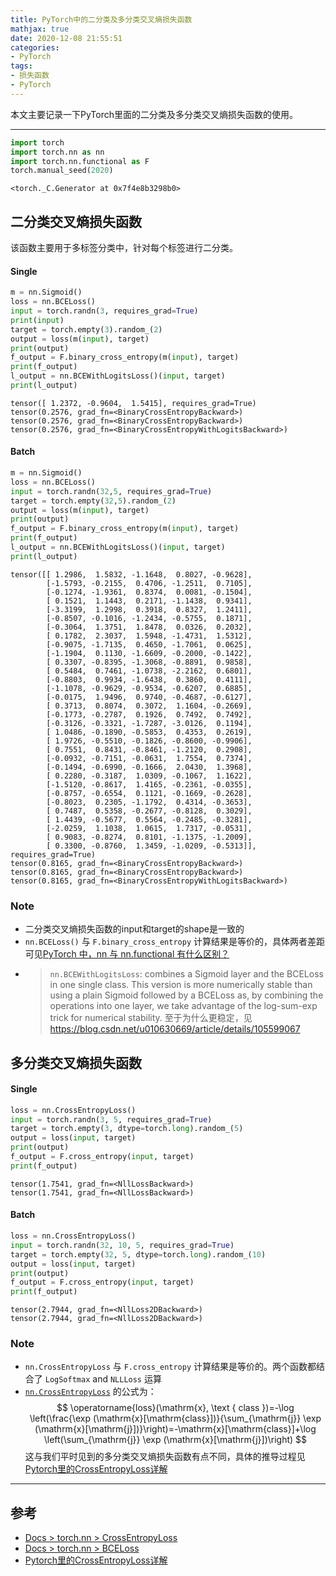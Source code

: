 ```yaml
---
title: PyTorch中的二分类及多分类交叉熵损失函数
mathjax: true
date: 2020-12-08 21:55:51
categories:
- PyTorch
tags:
- 损失函数
- PyTorch
---
```


本文主要记录一下PyTorch里面的二分类及多分类交叉熵损失函数的使用。

<!--more-->
___


```python
import torch
import torch.nn as nn
import torch.nn.functional as F
torch.manual_seed(2020)
```




    <torch._C.Generator at 0x7f4e8b3298b0>



## 二分类交叉熵损失函数

该函数主要用于多标签分类中，针对每个标签进行二分类。

#### Single


```python
m = nn.Sigmoid()
loss = nn.BCELoss()
input = torch.randn(3, requires_grad=True)
print(input)
target = torch.empty(3).random_(2)
output = loss(m(input), target)
print(output)
f_output = F.binary_cross_entropy(m(input), target)
print(f_output)
l_output = nn.BCEWithLogitsLoss()(input, target)
print(l_output)
```

    tensor([ 1.2372, -0.9604,  1.5415], requires_grad=True)
    tensor(0.2576, grad_fn=<BinaryCrossEntropyBackward>)
    tensor(0.2576, grad_fn=<BinaryCrossEntropyBackward>)
    tensor(0.2576, grad_fn=<BinaryCrossEntropyWithLogitsBackward>)


#### Batch


```python
m = nn.Sigmoid()
loss = nn.BCELoss()
input = torch.randn(32,5, requires_grad=True)
target = torch.empty(32,5).random_(2)
output = loss(m(input), target)
print(output)
f_output = F.binary_cross_entropy(m(input), target)
print(f_output)
l_output = nn.BCEWithLogitsLoss()(input, target)
print(l_output)
```

    tensor([[ 1.2986,  1.5832, -1.1648,  0.8027, -0.9628],
            [-1.5793, -0.2155,  0.4706, -1.2511,  0.7105],
            [-0.1274, -1.9361,  0.8374,  0.0081, -0.1504],
            [ 0.1521,  1.1443,  0.2171, -1.1438,  0.9341],
            [-3.3199,  1.2998,  0.3918,  0.8327,  1.2411],
            [-0.8507, -0.1016, -1.2434, -0.5755,  0.1871],
            [-0.3064,  1.3751,  1.8478,  0.0326,  0.2032],
            [ 0.1782,  2.3037,  1.5948, -1.4731,  1.5312],
            [-0.9075, -1.7135,  0.4650, -1.7061,  0.0625],
            [-1.1904,  0.1130, -1.6609, -0.2000, -0.1422],
            [ 0.3307, -0.8395, -1.3068, -0.8891,  0.9858],
            [ 0.5484,  0.7461, -1.0738, -2.2162,  0.6801],
            [-0.8803,  0.9934, -1.6438,  0.3860,  0.4111],
            [-1.1078, -0.9629, -0.9534, -0.6207,  0.6885],
            [-0.0175,  1.9496,  0.9740, -0.4687, -0.6127],
            [ 0.3713,  0.8074,  0.3072,  1.1604, -0.2669],
            [-0.1773, -0.2787,  0.1926,  0.7492,  0.7492],
            [-0.3126, -0.3321, -1.7287, -3.0126,  0.1194],
            [ 1.0486, -0.1890, -0.5853,  0.4353,  0.2619],
            [ 1.9726, -0.5510, -0.1826, -0.8600, -0.9906],
            [ 0.7551,  0.8431, -0.8461, -1.2120,  0.2908],
            [-0.0932, -0.7151, -0.0631,  1.7554,  0.7374],
            [-0.1494, -0.6990, -0.1666,  2.0430,  1.3968],
            [ 0.2280, -0.3187,  1.0309, -0.1067,  1.1622],
            [-1.5120, -0.8617,  1.4165, -0.2361, -0.0355],
            [-0.8757, -0.6554,  0.1121, -0.1669, -0.2628],
            [-0.8023,  0.2305, -1.1792,  0.4314, -0.3653],
            [ 0.7487,  0.5358, -0.2677, -0.8128,  0.3029],
            [ 1.4439, -0.5677,  0.5564, -0.2485, -0.3281],
            [-2.0259,  1.1038,  1.0615,  1.7317, -0.0531],
            [ 0.9083, -0.8274,  0.8101, -1.1375, -1.2009],
            [ 0.3300, -0.8760,  1.3459, -1.0209, -0.5313]], requires_grad=True)
    tensor(0.8165, grad_fn=<BinaryCrossEntropyBackward>)
    tensor(0.8165, grad_fn=<BinaryCrossEntropyBackward>)
    tensor(0.8165, grad_fn=<BinaryCrossEntropyWithLogitsBackward>)


### Note

- 二分类交叉熵损失函数的input和target的shape是一致的
- `nn.BCELoss()` 与 `F.binary_cross_entropy` 计算结果是等价的，具体两者差距可见[PyTorch 中，nn 与 nn.functional 有什么区别？](https://www.zhihu.com/question/66782101)
- > `nn.BCEWithLogitsLoss`: combines a Sigmoid layer and the BCELoss in one single class. This version is more numerically stable than using a plain Sigmoid followed by a BCELoss as, by combining the operations into one layer, we take advantage of the log-sum-exp trick for numerical stability. 至于为什么更稳定，见 https://blog.csdn.net/u010630669/article/details/105599067

## 多分类交叉熵损失函数
#### Single


```python
loss = nn.CrossEntropyLoss()
input = torch.randn(3, 5, requires_grad=True)
target = torch.empty(3, dtype=torch.long).random_(5)
output = loss(input, target)
print(output)
f_output = F.cross_entropy(input, target)
print(f_output)
```

    tensor(1.7541, grad_fn=<NllLossBackward>)
    tensor(1.7541, grad_fn=<NllLossBackward>)


#### Batch


```python
loss = nn.CrossEntropyLoss()
input = torch.randn(32, 10, 5, requires_grad=True)
target = torch.empty(32, 5, dtype=torch.long).random_(10)
output = loss(input, target)
print(output)
f_output = F.cross_entropy(input, target)
print(f_output)
```

    tensor(2.7944, grad_fn=<NllLoss2DBackward>)
    tensor(2.7944, grad_fn=<NllLoss2DBackward>)




### Note

- `nn.CrossEntropyLoss` 与 `F.cross_entropy` 计算结果是等价的。两个函数都结合了 `LogSoftmax` and `NLLLoss` 运算
- [`nn.CrossEntropyLoss`](https://PyTorch.org/docs/stable/generated/torch.nn.CrossEntropyLoss.html?highlight=crossentropyloss#torch.nn.CrossEntropyLoss) 的公式为：
  $$
  \operatorname{loss}(\mathrm{x}, \text { class })=-\log \left(\frac{\exp (\mathrm{x}[\mathrm{class}])}{\sum_{\mathrm{j}} \exp (\mathrm{x}[\mathrm{j}])}\right)=-\mathrm{x}[\mathrm{class}]+\log \left(\sum_{\mathrm{j}} \exp (\mathrm{x}[\mathrm{j}])\right)
  $$
  这与我们平时见到的多分类交叉熵损失函数有点不同，具体的推导过程见[Pytorch里的CrossEntropyLoss详解](https://www.cnblogs.com/marsggbo/p/10401215.html)



___
## 参考

- [Docs > torch.nn > CrossEntropyLoss](https://PyTorch.org/docs/stable/generated/torch.nn.CrossEntropyLoss.html?highlight=crossentropyloss#torch.nn.CrossEntropyLoss)
- [Docs > torch.nn > BCELoss](https://PyTorch.org/docs/stable/generated/torch.nn.BCELoss.html?highlight=bceloss#torch.nn.BCELoss)
- [Pytorch里的CrossEntropyLoss详解](https://www.cnblogs.com/marsggbo/p/10401215.html)

